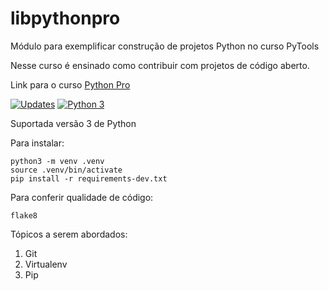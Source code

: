 # libpythonpro
Módulo para exemplificar construção de projetos Python no curso PyTools

Nesse curso é ensinado como contribuir com projetos de código aberto.

Link para o curso [Python Pro](https://pythonpro.com.br/)

[![Updates](https://pyup.io/repos/github/faustoroger/libpythonpro/shield.svg)](https://pyup.io/repos/github/faustoroger/libpythonpro/)
[![Python 3](https://pyup.io/repos/github/faustoroger/libpythonpro/python-3-shield.svg)](https://pyup.io/repos/github/faustoroger/libpythonpro/)

Suportada versão 3 de Python

Para instalar:

```console
python3 -m venv .venv
source .venv/bin/activate
pip install -r requirements-dev.txt
```

Para conferir qualidade de código:

```console
flake8
```

Tópicos a serem abordados:
 1. Git
 2. Virtualenv
 3. Pip